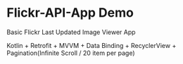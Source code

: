# Flickr-API-App Demo

Basic Flickr Last Updated Image Viewer App

Kotlin + Retrofit + MVVM + Data Binding + RecyclerView + Pagination(Infinite Scroll / 20 item per page)

